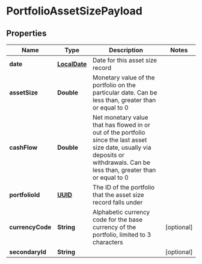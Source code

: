 
# PortfolioAssetSizePayload

## Properties
Name | Type | Description | Notes
------------ | ------------- | ------------- | -------------
**date** | [**LocalDate**](LocalDate.md) | Date for this asset size record | 
**assetSize** | **Double** | Monetary value of the portfolio on the particular date. Can be less than, greater than or equal to 0 | 
**cashFlow** | **Double** | Net monetary value that has flowed in or out of the portfolio since the last asset size date, usually via deposits or withdrawals. Can be less than, greater than or equal to 0 | 
**portfolioId** | [**UUID**](UUID.md) | The ID of the portfolio that the asset size record falls under | 
**currencyCode** | **String** | Alphabetic currency code for the base currency of the portfolio, limited to 3 characters |  [optional]
**secondaryId** | **String** |  |  [optional]



